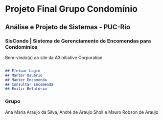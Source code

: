# Projeto Final Grupo Condomínio

## Análise e Projeto de Sistemas - PUC-Rio

### SisCondo | Sistema de Gerenciamento de Encomendas para Condomínios

Bem-vindo(a) ao site da A3initiative Corporation 

```markdown

## Efetuar Login 
## Manter Usuário
## Manter Encomenda
## Consultar Encomenda
## Emitir Relatório

```

### Grupo

Ana Maria Araujo da Silva, André de Araujo Sholl e Mauro Robson de Araujo
